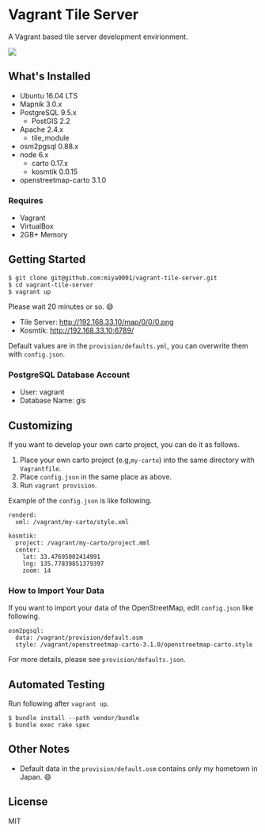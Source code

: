 # Vagrant Tile Server

A Vagrant based tile server development envirionment.

![](https://www.evernote.com/l/ABWtQwn_tP1Fv5c7ZHEgYLrFgcvySIFdR4IB/image.png)

## What's Installed

* Ubuntu 16.04 LTS
* Mapnik 3.0.x
* PostgreSQL 9.5.x
  * PostGIS 2.2
* Apache 2.4.x
  * tile_module
* osm2pgsql 0.88.x
* node 6.x
  * carto 0.17.x
  * kosmtik 0.0.15
* openstreetmap-carto 3.1.0

### Requires

* Vagrant
* VirtualBox
* 2GB+ Memory

## Getting Started

```
$ git clone git@github.com:miya0001/vagrant-tile-server.git
$ cd vagrant-tile-server
$ vagrant up
```

Please wait 20 minutes or so. :smile:

* Tile Server: http://192.168.33.10/map/0/0/0.png
* Kosmtik: http://192.168.33.10:6789/

Default values are in the `provision/defaults.yml`, you can overwrite them with `config.json`.

###  PostgreSQL Database Account

* User: vagrant
* Database Name: gis

## Customizing

If you want to develop your own carto project, you can do it as follows.

1. Place your own carto project (e.g,`my-carto`) into the same directory with `Vagrantfile`.
2. Place `config.json` in the same place as above.
3. Run `vagrant provision`.

Example of the `config.json` is like following.

```
renderd:
  xml: /vagrant/my-carto/style.xml

kosmtik:
  project: /vagrant/my-carto/project.mml
  center:
    lat: 33.47695002414991
    lng: 135.77839851379397
    zoom: 14
```

### How to Import Your Data

If you want to import your data of the OpenStreetMap, edit `config.json` like following.

```
osm2pgsql:
  data: /vagrant/provision/default.osm
  style: /vagrant/openstreetmap-carto-3.1.0/openstreetmap-carto.style
```

For more details, please see `provision/defaults.json`.

## Automated Testing

Run following after `vagrant up`.

```
$ bundle install --path vendor/bundle
$ bundle exec rake spec
```

## Other Notes

* Default data in the `provision/default.osm` contains only my hometown in Japan. :smile:

## License

MIT
